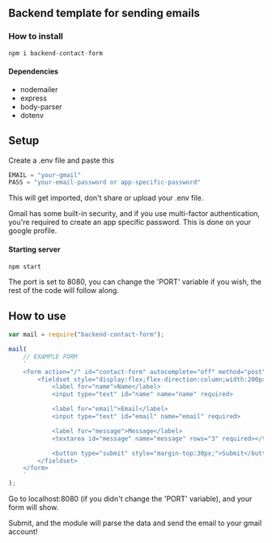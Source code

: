 ## Backend template for sending emails
### How to install 
```javascript
npm i backend-contact-form
```
#### Dependencies 
* nodemailer <br>
* express <br>
* body-parser <br>
* dotenv

## Setup

Create a .env file and paste this
```javascript
EMAIL = "your-gmail"
PASS = "your-email-password or app-specific-password"
```
This will get imported, don't share or upload your .env file.

Gmail has some built-in security, and if you use multi-factor authentication, you're required to create an app specific password. This is done on your google profile.

#### Starting server

```javascript
npm start
```

The port is set to 8080, you can change the 'PORT' variable if you wish, the rest of the code will follow along.

## How to use

```javascript
var mail = require("backend-contact-form");

mail(
    // EXAMPLE FORM
    `
    <form action="/" id="contact-form" autocomplete="off" method="post">
        <fieldset style="display:flex;flex-direction:column;width:200px;height:200px;">
            <label for="name">Name</label>
            <input type="text" id="name" name="name" required>

            <label for="email">Email</label>
            <input type="text" id="email" name="email" required>

            <label for="message">Message</label>
            <textarea id="message" name="message" rows="3" required></textarea>

            <button type="submit" style="margin-top:30px;">Submit</button>
        </fieldset>
    </form>
    `
);
```

Go to localhost:8080 (if you didn't change the 'PORT' variable), and your form will show.

Submit, and the module will parse the data and send the email to your gmail account!

